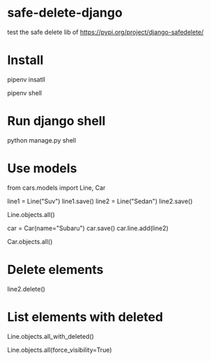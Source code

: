 # safe-delete-django
test the safe delete lib of https://pypi.org/project/django-safedelete/ 

# Install 

pipenv insatll

pipenv shell 


# Run django shell 

python manage.py shell

# Use models

from cars.models import Line, Car

line1 = Line("Suv")
line1.save()
line2 = Line("Sedan")
line2.save()

Line.objects.all()

car = Car(name="Subaru")
car.save()
car.line.add(line2)

Car.objects.all()

# Delete elements

line2.delete()

# List elements with deleted

Line.objects.all_with_deleted()

Line.objects.all(force_visibility=True)

